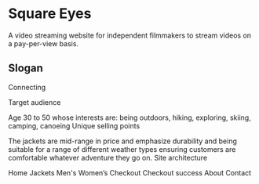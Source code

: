 # Square Eyes
A video streaming website for independent filmmakers to stream videos on a pay-per-view basis.  

## Slogan
Connecting 

Target audience

Age 30 to 50 whose interests are: being outdoors, hiking, exploring, skiing, camping, canoeing
Unique selling points

The jackets are mid-range in price and emphasize durability and being suitable for a range of different weather types ensuring customers are comfortable whatever adventure they go on.
Site architecture

Home Jackets Men's Women’s Checkout Checkout success About Contact
